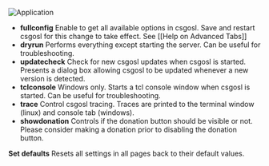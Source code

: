 ![Application](https://raw.githubusercontent.com/wiki/lenosisnickerboa/csgosl/pics/config-page-application.jpg)

* **fullconfig** Enable to get all available options in csgosl. Save and restart csgosl for this change to take effect. See [[Help on Advanced Tabs]]
* **dryrun** Performs everything except starting the server. Can be useful for troubleshooting.
* **updatecheck** Check for new csgosl updates when csgosl is started. Presents a dialog box allowing csgosl to be updated whenever a new version is detected. 
* **tclconsole** Windows only. Starts a tcl console window when csgosl is started. Can be useful for troubleshooting.
* **trace** Control csgosl tracing. Traces are printed to the terminal window (linux) and console tab (windows).
* **showdonation** Controls if the donation button should be visible or not. Please consider making a donation prior to disabling the donation button.

**Set defaults** Resets all settings in all pages back to their default values.